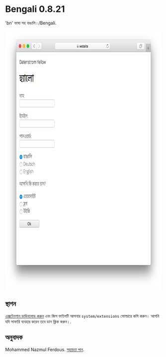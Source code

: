 Bengali 0.8.21
==============
'bn' ভাষা সহ বাঙালি।/Bengali.

<p align="center"><img src="bengali-screenshot.png?raw=true" width="795" height="836" alt="Screenshot"></p>

## স্থাপন

[এক্সটেনশান ডাউনলোড করুন](https://github.com/datenstrom/yellow-extensions/raw/master/zip/bengali.zip) এবং জিপ ফাইলটি আপনার `system/extensions` ফোল্ডারে কপি করুন। আপনি যদি সাফারি ব্যবহার করেন তবে ডান ক্লিক করুন।.

## অনুবাদক

Mohammed Nazmul Ferdous. [সহায়তা পান](https://datenstrom.se/yellow/help/).
